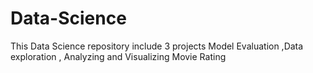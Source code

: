 # Data-Science
This Data Science repository include 3 projects Model Evaluation ,Data exploration , Analyzing and Visualizing Movie Rating  

